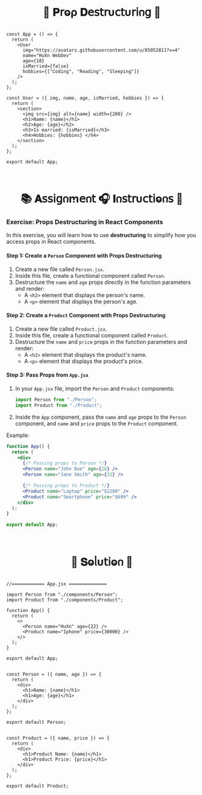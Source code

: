 
<h1  align="center" > 🍄 𝐏𝗋ⱺρ 𝐃𝖾𝗌𝗍𝗋υ𝖼𝗍υ𝗋𝗂𐓣𝗀 🥠</h1>


``` JSX

const App = () => {
  return (
    <User
      img="https://avatars.githubusercontent.com/u/85052811?v=4"
      name="HuXn WebDev"
      age={18}
      isMarried={false}
      hobbies={["Coding", "Reading", "Sleeping"]}
    />
  );
};

const User = ({ img, name, age, isMarried, hobbies }) => {
  return (
    <section>
      <img src={img} alt={name} width={200} />
      <h1>Name: {name}</h1>
      <h2>Age: {age}</h2>
      <h3>Is married: {isMarried}</h3>
      <h4>Hobbies: {hobbies} </h4>
    </section>
  );
};

export default App;

```

</br>

<h1  align="center" >📚 𝐀𝗌𝗌𝗂𝗀𐓣ꭑ𝖾𐓣𝗍 🎧 𝚰𐓣𝗌𝗍𝗋υ𝖼𝗍𝗂ⱺ𐓣𝗌 🧋</h1>

### Exercise: Props Destructuring in React Components

In this exercise, you will learn how to use **destructuring** to simplify how you access props in React components.

#### Step 1: Create a `Person` Component with Props Destructuring

1. Create a new file called `Person.jsx`.
2. Inside this file, create a functional component called `Person`.
3. Destructure the `name` and `age` props directly in the function parameters and render:
   - A `<h2>` element that displays the person's name.
   - A `<p>` element that displays the person's age.

#### Step 2: Create a `Product` Component with Props Destructuring

1. Create a new file called `Product.jsx`.
2. Inside this file, create a functional component called `Product`.
3. Destructure the `name` and `price` props in the function parameters and render:
   - A `<h2>` element that displays the product's name.
   - A `<p>` element that displays the product's price.

#### Step 3: Pass Props from `App.jsx`

1. In your `App.jsx` file, import the `Person` and `Product` components:

   ```jsx
   import Person from "./Person";
   import Product from "./Product";
   ```

2. Inside the `App` component, pass the `name` and `age` props to the `Person` component, and `name` and `price` props to the `Product` component.

Example:

```jsx
function App() {
  return (
    <div>
      {/* Passing props to Person */}
      <Person name="John Doe" age={28} />
      <Person name="Jane Smith" age={32} />

      {/* Passing props to Product */}
      <Product name="Laptop" price="$1200" />
      <Product name="Smartphone" price="$699" />
    </div>
  );
}

export default App;
```

</br>

<h1  align="center" >🌽 𝐒ⱺᥣυ𝗍𝗂ⱺ𐓣 🪻</h1>

```JSX

//============ App.jsx ============== 

import Person from "./components/Person";
import Product from "./components/Product";

function App() {
  return (
    <>
      <Person name="HuXn" age={22} />
      <Product name="Iphone" price={30000} />
    </>
  );
}

export default App;

```

```JSX

const Person = ({ name, age }) => {
  return (
    <div>
      <h1>Name: {name}</h1>
      <h1>Age: {age}</h1>
    </div>
  );
};

export default Person;

```

```JSX

const Product = ({ name, price }) => {
  return (
    <div>
      <h1>Product Name: {name}</h1>
      <h1>Product Price: {price}</h1>
    </div>
  );
};

export default Product;

```
